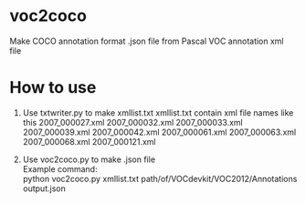 # voc2coco
Make COCO annotation format .json file from Pascal VOC annotation xml file


# How to use
1. Use txtwriter.py to make xmllist.txt
xmllist.txt contain xml file names like this
2007_000027.xml  2007_000032.xml  2007_000033.xml  2007_000039.xml  2007_000042.xml  2007_000061.xml  2007_000063.xml  2007_000068.xml  2007_000121.xml  

2. Use voc2coco.py to make .json file  
Example command:  
python voc2coco.py xmllist.txt path/of/VOCdevkit/VOC2012/Annotations output.json
